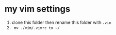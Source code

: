 # my vim settings
1. clone this folder then rename this folder with `.vim`		
2. ` mv ./vim/.vimrc to ~/`
